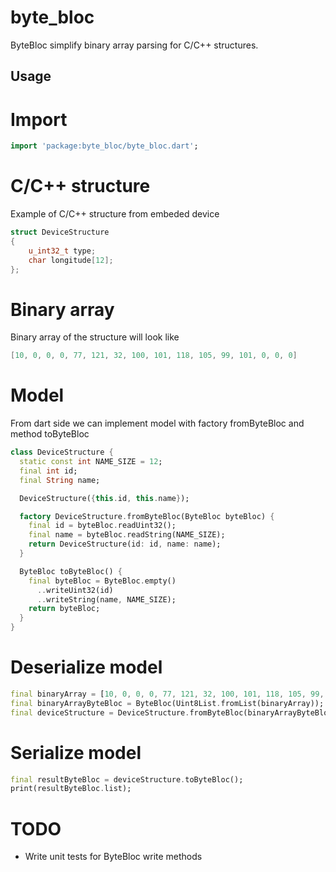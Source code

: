 # byte_bloc

ByteBloc simplify binary array parsing for C/C++ structures.

## Usage

# Import

```dart
import 'package:byte_bloc/byte_bloc.dart';
```

# C/C++ structure
Example of C/C++ structure from embeded device
```cpp
struct DeviceStructure
{
    u_int32_t type;
    char longitude[12];
};
```
# Binary array
Binary array of the structure will look like
```cpp
[10, 0, 0, 0, 77, 121, 32, 100, 101, 118, 105, 99, 101, 0, 0, 0]
```

# Model
From dart side we can implement model with factory fromByteBloc and method toByteBloc
```dart
class DeviceStructure {
  static const int NAME_SIZE = 12;
  final int id;
  final String name;

  DeviceStructure({this.id, this.name});

  factory DeviceStructure.fromByteBloc(ByteBloc byteBloc) {
    final id = byteBloc.readUint32();
    final name = byteBloc.readString(NAME_SIZE);
    return DeviceStructure(id: id, name: name);
  }

  ByteBloc toByteBloc() {
    final byteBloc = ByteBloc.empty()
      ..writeUint32(id)
      ..writeString(name, NAME_SIZE);
    return byteBloc;
  }
}
```

# Deserialize model
```dart
final binaryArray = [10, 0, 0, 0, 77, 121, 32, 100, 101, 118, 105, 99, 101, 0, 0, 0];
final binaryArrayByteBloc = ByteBloc(Uint8List.fromList(binaryArray));
final deviceStructure = DeviceStructure.fromByteBloc(binaryArrayByteBloc);
```
# Serialize model
```dart
final resultByteBloc = deviceStructure.toByteBloc();
print(resultByteBloc.list);
```

# TODO
- Write unit tests for ByteBloc write methods
